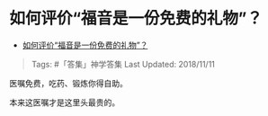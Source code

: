 # 如何评价“福音是一份免费的礼物”？

- [如何评价“福音是一份免费的礼物”？](https://www.zhihu.com/question/302057266/answer/529457921)

>Tags: #「答集」神学答集
>Last Updated: 2018/11/11

医嘱免费，吃药、锻炼你得自助。

本来这医嘱才是这里头最贵的。